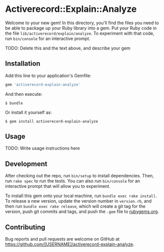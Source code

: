 # Activerecord::Explain::Analyze

Welcome to your new gem! In this directory, you'll find the files you need to be able to package up your Ruby library into a gem. Put your Ruby code in the file `lib/activerecord/explain/analyze`. To experiment with that code, run `bin/console` for an interactive prompt.

TODO: Delete this and the text above, and describe your gem

## Installation

Add this line to your application's Gemfile:

```ruby
gem 'activerecord-explain-analyze'
```

And then execute:

    $ bundle

Or install it yourself as:

    $ gem install activerecord-explain-analyze

## Usage

TODO: Write usage instructions here

## Development

After checking out the repo, run `bin/setup` to install dependencies. Then, run `rake spec` to run the tests. You can also run `bin/console` for an interactive prompt that will allow you to experiment.

To install this gem onto your local machine, run `bundle exec rake install`. To release a new version, update the version number in `version.rb`, and then run `bundle exec rake release`, which will create a git tag for the version, push git commits and tags, and push the `.gem` file to [rubygems.org](https://rubygems.org).

## Contributing

Bug reports and pull requests are welcome on GitHub at https://github.com/[USERNAME]/activerecord-explain-analyze.
